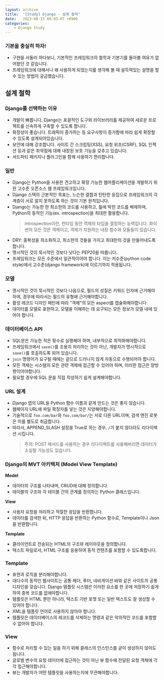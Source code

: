 ```yaml
---
layout: archive
title:  "[Study] Django - 설계 철학"
date:   2023-08-15 00:05:07 +0900
categories: 
    - Django Study
---
```


### 기본을 충실히 하자!
- 구현을 서둘러 하다보니, 기본적인 프레임워크의 철학과 기본기를 돌아볼 여유가 없어왔던 것 같습니다.
- 프레임워크에 대해서나 왜 사용하게 되었는지를 생각해 볼 때 설득력있는 설명을 할 수 있는 방법이 궁금했습니다.

## 설계 철학

### Django를 선택하는 이유
- 개발이 빠릅니다. Django는 포괄적인 도구와 라이브러리를 제공하여 새로운 프로젝트를 신속하게 구축할 수 있도록 합니다.
- 확장성이 좋습니다. 트래픽이 증가하는 등 요구사항이 증가함에 따라 쉽게 확장할 수 있도록 설계되어있습니다.
- 보안에 대해 강조합니다. 사이트 간 스크립팅(XSS), 요청 위조(CSRF), SQL 인젝션 등과 같은 취약점에 대해 내장된 보호 기능을 갖추고 있습니다.
- 서드파티 패키지나 플러그인을 함께 사용하기 편리합니다.

### 일반
- Django는 Python을 사용한 견고하고 확장 가능한 웹어플리케이션을 개발하기 위한 고수준 오픈소스 웹 프레임워크입니다.
- Django 스택의 근본적인 목표는, 느슨한 결합과 탄탄한 응집으로 프레임워크의 각 계층이 서로 알지 못하도록 하는 것이 기본 원칙입니다.
- Django는 가능한 한 최소한의 코드를 사용하고, 틀에 박힌 코드를 배제하며, Python의 동적인 기능(ex. introspection)을 최대한 활용합니다.
    > introspection이란, 런타임 동안 객체의 타입을 결정하는 능력입니다. 파이썬의 모든 것은 객체이고, 객체가 지원하는 내장 함수와 모듈들이 있습니다.
- DRY: 중복성을 최소화하고, 최소한의 것들을 가지고 최대한의 것을 만들어내도록 합니다.
- 명시적인 것이 묵시적인 것보다 낫다는 PEP20을 따릅니다.
- 프레임워크는 모든 수준에서 일관적이어야 합니다. 이는 저수준(python code style)에서 고수준(django framework)에 이르기까지 적용됩니다.

### 모델
- 명시적인 것이 묵시적인 것보다 나음으로, 필드의 성질은 키워드 인자에 근거해야 하며, 경우에 따라서는 필드의 유형에 근거해야합니다.
- 활성 레코드 디자인 패턴에 따라 "객체"의 모든 aspect를 캡슐화해야합니다.
- 데이터를 모델로 표현하고, 모델을 이해하는 데 요구되는 모든 정보가 모델 내에 있어야 합니다.

### 데이터베이스 API
- SQL문은 가능한 적은 횟수로 실행해야 하며, 내부적으로 최적화해야합니다.
- 프레임워크에서 `save()`를 조용히 처리하는 것이 아닌, 개발자가 명시적으로 `save()`를 호출하도록 되어 있습니다.
- `join` 명령어가 요구될 때에는 겉으로 드러나지 않게 자동으로 수행되어야 합니다.
- 모든 객체는 시스템의 모든 관련 객체에 접근할 수 있어야 하며, 이러한 접근은 양방향이어야합니다.
- 필요할 경우에 SQL 문을 직접 작성하기 쉽게 설계해야합니다.

### URL 설계
- Django 앱의 URL을 Python 함수 이름과 같게 만드는 것은 좋지 않습니다.
- 웹페이지 URL에 파일 확장자를 넣는 것은 지양해야합니다.
- 기술적으로 `foo.com/bar`와 `foo.com/bar/`는 서로 다른 URL이며, 검색 엔진 로봇은 이를 별도로 취급합니다.
- 따라서, APPEND_SLASH 설정을 True로 하는 경우, `/`가 붙지 않더라도 리다이렉션 시킵니다. 
    > 주의: POST 메서드를 사용하는 경우 리다이렉트를 사용해버리면 데이터가 소실될 가능성도 있습니다.

### Django의 MVT 아키텍처 (Model View Template)

**Model**
- 데이터의 구조를 나타내며, CRUD에 대해 정의합니다.
- 테이블의 구조와 각 테이블 간의 관계를 정의하는 Python 클래스입니다.

**View**
- 사용자 요청을 처리하고 적절한 응답을 반환합니다.
- 데이터를 검색한 뒤, HTTP 응답을 반환하는 Python 함수로, Template이나 Json을 반환합니다.

**Template**
- 클라이언트로 전송되는 HTML의 구조와 레이아웃을 정의합니다.
- 텍스트 파일로서, HTML 구조를 응용하여 동적 컨텐츠를 포함할 수 있도록합니다.

### Template
- 표현과 로직을 분리해야합니다.
- 대다수의 동적인 웹사이트는 공통 헤더, 푸터, 네비게이션 바와 같은 사이트의 공통 디자인을 갖습니다. Django 템플릿 시스템은 이러한 요소를 한 곳에 저장하기 쉽게하여 중복 코드를 없애야합니다.
- 템플릿은 HTML 뿐만 아니라, 텍스트 기반 포맷 또는 일반 텍스트도 잘 생성할 수 있어야 합니다.
- XML을 템플릿 언어로 사용하지 않아야 합니다.
- 템플릿은 데이터베이스의 레코드를 삭제하는 명령과 같은 악의적인 코드를 포함할 수 없어야 합니다. 

### View
- 함수로 처리할 수 있는 일을 하기 위해 클래스의 인스턴스를 굳이 생성하지 않아도 됩니다.
- 글로벌 변수의 요청 데이터에 접근하는 것이 아닌 뷰 함수에 전달된 요청 객체에 각각 접근해야합니다.
- 뷰는 개발자가 어떤 템플릿을 사용하는지에 무관해야합니다.
